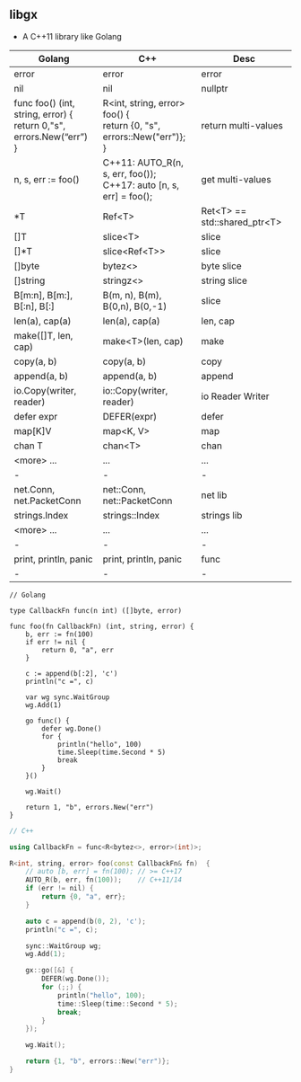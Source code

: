 ## libgx

* A C++11 library like Golang

| Golang                                                       | C++                                                          | Desc                          |
| ------------------------------------------------------------ | ------------------------------------------------------------ | -------------------------------- |
| error                                                        | error                                                        | error                            |
| nil                                                          | nil                                                          | nullptr                          |
| func foo() (int, string, error) { <br /> return 0,"s", errors.New(“err”) <br />} | R<int, string, error> foo() { <br />return {0, "s", errors::New("err")};<br /> } | return multi-values              |
| n, s, err := foo()                                           | C++11:   AUTO_R(n, s, err, foo());<br />C++17:   auto [n, s, err] = foo(); | get multi-values                 |
| *T                                                           | Ref\<T\>                                                     | Ret\<T\> == std::shared_ptr\<T\> |
| []T                                                          | slice\<T\>                                                   | slice                            |
| []*T                                                         | slice\<Ref\<T\>\>                                            | slice                            |
| []byte                                                       | bytez\<\>                                                    | byte slice                       |
| []string                                                       | stringz\<\>                                                    | string slice                       |
| B[m:n], B[m:], B[:n], B[:]                                   | B(m, n), B(m), B(0,n), B(0,-1)                               | slice                            |
| len(a), cap(a)                                               | len(a), cap(a)                                               | len, cap                         |
| make([]T, len, cap)                                          | make\<T\>(len, cap)                                          | make                             |
| copy(a, b)                                                   | copy(a, b)                                                   | copy                             |
| append(a, b)                                                 | append(a, b)                                                 | append                           |
| io.Copy(writer, reader)                                      | io::Copy(writer, reader)                                     | io Reader Writer                 |
| defer expr                                                   | DEFER(expr)                                                  | defer                            |
| map[K]V                                                      | map\<K, V\>                                                  | map                              |
| chan T                                                       | chan\<T\>                                                    | chan                             |
| \<more\> ...                                                 | ...                                                          | ...                              |
| - | - | - |
| net.Conn, net.PacketConn                                     | net::Conn, net::PacketConn                                   | net lib                          |
| strings.Index                                                | strings::Index                                               | strings lib                      |
| \<more\> ...                                                 | ...                                                          | ...                              |
| - | - | - |
| print, println, panic                                        | print, println, panic                                        | func                             |
| - | - | - |



```golang
// Golang

type CallbackFn func(n int) ([]byte, error)

func foo(fn CallbackFn) (int, string, error) {
    b, err := fn(100)
    if err != nil {
        return 0, "a", err
    }

    c := append(b[:2], 'c')
    println("c =", c)

    var wg sync.WaitGroup
    wg.Add(1)

    go func() {
        defer wg.Done()
        for {
            println("hello", 100)
            time.Sleep(time.Second * 5)
            break
        }
    }()

    wg.Wait()

    return 1, "b", errors.New("err")
}
```



```c++
// C++

using CallbackFn = func<R<bytez<>, error>(int)>;

R<int, string, error> foo(const CallbackFn& fn)  {
    // auto [b, err] = fn(100); // >= C++17
    AUTO_R(b, err, fn(100));    // C++11/14
    if (err != nil) {
        return {0, "a", err};
    }

    auto c = append(b(0, 2), 'c');
    println("c =", c);

    sync::WaitGroup wg;
    wg.Add(1);

    gx::go([&] {
        DEFER(wg.Done());
        for (;;) {
            println("hello", 100);
            time::Sleep(time::Second * 5);
            break;
        }
    });

    wg.Wait();

    return {1, "b", errors::New("err")};
}
```
